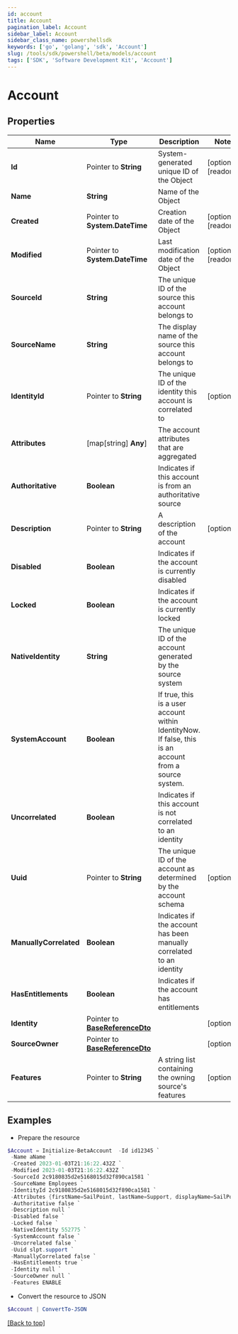 ```yaml
---
id: account
title: Account
pagination_label: Account
sidebar_label: Account
sidebar_class_name: powershellsdk
keywords: ['go', 'golang', 'sdk', 'Account'] 
slug: /tools/sdk/powershell/beta/models/account
tags: ['SDK', 'Software Development Kit', 'Account']
---
```



# Account

## Properties

Name | Type | Description | Notes
------------ | ------------- | ------------- | -------------
**Id** |  Pointer to **String** | System-generated unique ID of the Object | [optional] [readonly] 
**Name** |  **String** | Name of the Object | 
**Created** |  Pointer to **System.DateTime** | Creation date of the Object | [optional] [readonly] 
**Modified** |  Pointer to **System.DateTime** | Last modification date of the Object | [optional] [readonly] 
**SourceId** |  **String** | The unique ID of the source this account belongs to | 
**SourceName** |  **String** | The display name of the source this account belongs to | 
**IdentityId** |  Pointer to **String** | The unique ID of the identity this account is correlated to | [optional] 
**Attributes** |  [map[string] **Any**] | The account attributes that are aggregated | 
**Authoritative** |  **Boolean** | Indicates if this account is from an authoritative source | 
**Description** |  Pointer to **String** | A description of the account | [optional] 
**Disabled** |  **Boolean** | Indicates if the account is currently disabled | 
**Locked** |  **Boolean** | Indicates if the account is currently locked | 
**NativeIdentity** |  **String** | The unique ID of the account generated by the source system | 
**SystemAccount** |  **Boolean** | If true, this is a user account within IdentityNow.  If false, this is an account from a source system. | 
**Uncorrelated** |  **Boolean** | Indicates if this account is not correlated to an identity | 
**Uuid** |  Pointer to **String** | The unique ID of the account as determined by the account schema | [optional] 
**ManuallyCorrelated** |  **Boolean** | Indicates if the account has been manually correlated to an identity | 
**HasEntitlements** |  **Boolean** | Indicates if the account has entitlements | 
**Identity** |  Pointer to [**BaseReferenceDto**](base-reference-dto) |  | [optional] 
**SourceOwner** |  Pointer to [**BaseReferenceDto**](base-reference-dto) |  | [optional] 
**Features** |  Pointer to **String** | A string list containing the owning source&#39;s features | [optional] 

## Examples

- Prepare the resource
```powershell
$Account = Initialize-BetaAccount  -Id id12345 `
 -Name aName `
 -Created 2023-01-03T21:16:22.432Z `
 -Modified 2023-01-03T21:16:22.432Z `
 -SourceId 2c9180835d2e5168015d32f890ca1581 `
 -SourceName Employees `
 -IdentityId 2c9180835d2e5168015d32f890ca1581 `
 -Attributes {firstName=SailPoint, lastName=Support, displayName=SailPoint Support} `
 -Authoritative false `
 -Description null `
 -Disabled false `
 -Locked false `
 -NativeIdentity 552775 `
 -SystemAccount false `
 -Uncorrelated false `
 -Uuid slpt.support `
 -ManuallyCorrelated false `
 -HasEntitlements true `
 -Identity null `
 -SourceOwner null `
 -Features ENABLE
```

- Convert the resource to JSON
```powershell
$Account | ConvertTo-JSON
```


[[Back to top]](#) 

